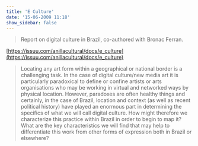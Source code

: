```yaml
---
title: 'E Culture'
date: '15-06-2009 11:18'
show_sidebar: false
---
```


> Report on digital culture in Brazil, co-authored with Bronac Ferran.

[https://issuu.com/anillacultural/docs/e_culture](https://issuu.com/anillacultural/docs/e_culture)

> Locating any art form within a geographical or national border is a challenging task. In the case of digital culture/new media art it is particularly paradoxical to define or confine artists or arts organisations who may be working in virtual and networked ways by physical location. However, paradoxes are often healthy things and certainly, in the case of Brazil, location and context (as well as recent political history) have played an enormous part in determining the specifics of what we will call digital culture. How might therefore we characterize this practice within Brazil in order to begin to map it? What are the key characteristics we will find that may help to differentiate this work from other forms of expression both in Brazil or elsewhere?
